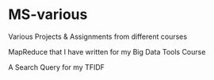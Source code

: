 # MS-various
Various Projects &amp; Assignments from different courses

MapReduce that I have written for my Big Data Tools Course

A Search Query for my TFIDF
